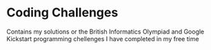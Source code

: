 # Coding Challenges

Contains my solutions or the British Informatics Olympiad and Google Kickstart programming chellenges I have completed in my free time
